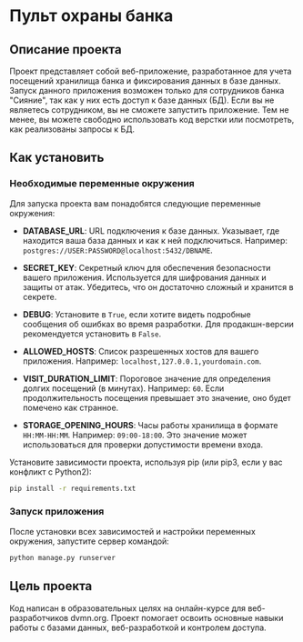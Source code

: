 # Пульт охраны банка

## Описание проекта
Проект представляет собой веб-приложение, разработанное для учета посещений хранилища банка и фиксирования данных в базе данных. Запуск данного приложения возможен только для сотрудников банка "Сияние", так как у них есть доступ к базе данных (БД). Если вы не являетесь сотрудником, вы не сможете запустить приложение. Тем не менее, вы можете свободно использовать код верстки или посмотреть, как реализованы запросы к БД.

## Как установить

### Необходимые переменные окружения
Для запуска проекта вам понадобятся следующие переменные окружения:

- **DATABASE_URL**: URL подключения к базе данных. Указывает, где находится ваша база данных и как к ней подключиться. Например: `postgres://USER:PASSWORD@localhost:5432/DBNAME`.

- **SECRET_KEY**: Секретный ключ для обеспечения безопасности вашего приложения. Используется для шифрования данных и защиты от атак. Убедитесь, что он достаточно сложный и хранится в секрете.

- **DEBUG**: Установите в `True`, если хотите видеть подробные сообщения об ошибках во время разработки. Для продакшн-версии рекомендуется установить в `False`.

- **ALLOWED_HOSTS**: Список разрешенных хостов для вашего приложения. Например: `localhost,127.0.0.1,yourdomain.com`.

- **VISIT_DURATION_LIMIT**: Пороговое значение для определения долгих посещений (в минутах). Например: `60`. Если продолжительность посещения превышает это значение, оно будет помечено как странное.

- **STORAGE_OPENING_HOURS**: Часы работы хранилища в формате `HH:MM-HH:MM`. Например: `09:00-18:00`. Это значение может использоваться для проверки допустимости времени входа.

Установите зависимости проекта, используя pip (или pip3, если у вас конфликт с Python2):

```bash
pip install -r requirements.txt
```

### Запуск приложения
После установки всех зависимостей и настройки переменных окружения, запустите сервер командой:

```bash
python manage.py runserver
```

## Цель проекта
Код написан в образовательных целях на онлайн-курсе для веб-разработчиков dvmn.org. 
Проект помогает освоить основные навыки работы с базами данных, веб-разработкой и контролем доступа.
